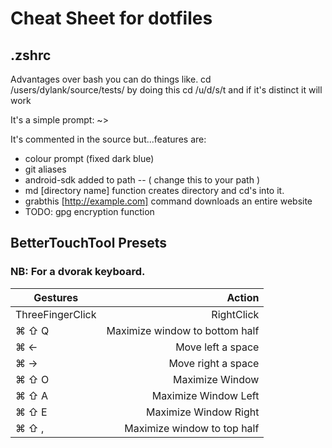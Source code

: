 # Cheat Sheet for dotfiles



## .zshrc

Advantages over bash you can do things like. cd /users/dylank/source/tests/
by doing this cd /u/d/s/t and if it's distinct it will work

It's a simple prompt: ~>

It's commented in the source but...features are:

* colour prompt (fixed dark blue)
* git aliases
* android-sdk added to path -- ( change this to your path )
* md [directory name] function creates directory and cd's into it.
* grabthis [http://example.com] command downloads an entire website
* TODO: gpg encryption function

## BetterTouchTool Presets
### NB: For a dvorak keyboard.
| Gestures | Action |
| ---------- | -----------: |
| ThreeFingerClick  | RightClick |
|⌘ ⇧ Q  |Maximize window to bottom half |
|⌘ ← | Move left a space |
|⌘ → | Move right a space |
|⌘ ⇧ O | Maximize Window |
|⌘ ⇧ A | Maximize Window Left |
|⌘ ⇧ E | Maximize Window Right |
|⌘ ⇧ , |Maximize window to top half | 
